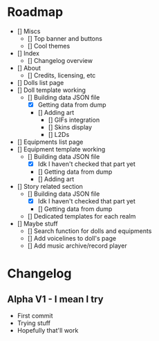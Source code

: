 # Roadmap


- [] Miscs
    - [] Top banner and buttons
    - [] Cool themes
- [] Index
    - [] Changelog overview
- [] About
    - [] Credits, licensing, etc
- [] Dolls list page
- [] Doll template working
    - [] Building data JSON file
        - [x] Getting data from dump
        - [] Adding art
            - [] GIFs integration
            - [] Skins display
            - [] L2Ds
- [] Equipments list page
- [] Equipment template working
    - [] Building data JSON file
        - [x] Idk I haven't checked that part yet
        - [] Getting data from dump
        - [] Adding art
- [] Story related section
    - [] Building data JSON file
        - [x] Idk I haven't checked that part yet
        - [] Getting data from dump
    - [] Dedicated templates for each realm
- [] Maybe stuff
    - [] Search function for dolls and equipments
    - [] Add voicelines to doll's page
    - [] Add music archive/record player


# Changelog 

## Alpha V1 - I mean I try
- First commit
- Trying stuff
- Hopefully that'll work




